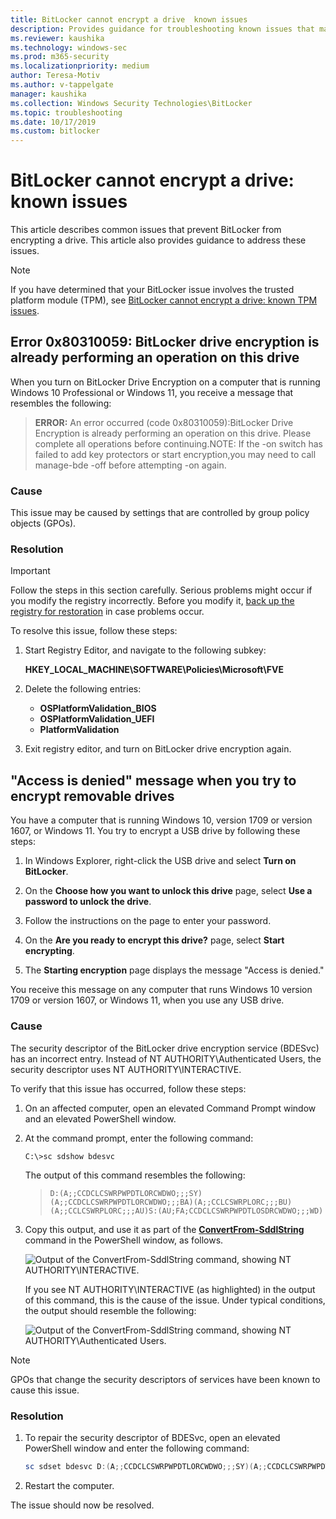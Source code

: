 ```yaml
---
title: BitLocker cannot encrypt a drive  known issues
description: Provides guidance for troubleshooting known issues that may prevent BitLocker Drive Encryption from encrypting a drive
ms.reviewer: kaushika
ms.technology: windows-sec
ms.prod: m365-security
ms.localizationpriority: medium
author: Teresa-Motiv
ms.author: v-tappelgate
manager: kaushika
ms.collection: Windows Security Technologies\BitLocker
ms.topic: troubleshooting
ms.date: 10/17/2019
ms.custom: bitlocker
---
```


# BitLocker cannot encrypt a drive: known issues

This article describes common issues that prevent BitLocker from encrypting a drive. This article also provides guidance to address these issues.

> [!NOTE]
> If you have determined that your BitLocker issue involves the trusted platform module (TPM), see [BitLocker cannot encrypt a drive: known TPM issues](ts-bitlocker-cannot-encrypt-tpm-issues.md).

## Error 0x80310059: BitLocker drive encryption is already performing an operation on this drive

When you turn on BitLocker Drive Encryption on a computer that is running Windows 10 Professional or Windows 11, you receive a message that resembles the following:

> **ERROR:** An error occurred (code 0x80310059):BitLocker Drive Encryption is already performing an operation on this drive. Please complete all operations before continuing.NOTE: If the -on switch has failed to add key protectors or start encryption,you may need to call manage-bde -off before attempting -on again.

### Cause

This issue may be caused by settings that are controlled by group policy objects (GPOs).

### Resolution

> [!IMPORTANT]
> Follow the steps in this section carefully. Serious problems might occur if you modify the registry incorrectly. Before you modify it, [back up the registry for restoration](https://support.microsoft.com/help/322756) in case problems occur.

To resolve this issue, follow these steps:

1. Start Registry Editor, and navigate to the following subkey:

   **HKEY\_LOCAL\_MACHINE\\SOFTWARE\\Policies\\Microsoft\\FVE**

1. Delete the following entries:
   - **OSPlatformValidation\_BIOS**
   - **OSPlatformValidation\_UEFI**
   - **PlatformValidation**

1. Exit registry editor, and turn on BitLocker drive encryption again.

## "Access is denied" message when you try to encrypt removable drives

You have a computer that is running Windows 10, version 1709 or version 1607, or Windows 11. You try to encrypt a USB drive by following these steps:

1. In Windows Explorer, right-click the USB drive and select **Turn on BitLocker**.

1. On the **Choose how you want to unlock this drive** page, select **Use a password to unlock the drive**.

1. Follow the instructions on the page to enter your password.

1. On the **Are you ready to encrypt this drive?** page, select **Start encrypting**.

1. The **Starting encryption** page displays the message "Access is denied."

You receive this message on any computer that runs Windows 10 version 1709 or version 1607, or Windows 11, when you use any USB drive.

### Cause

The security descriptor of the BitLocker drive encryption service (BDESvc) has an incorrect entry. Instead of NT AUTHORITY\Authenticated Users, the security descriptor uses NT AUTHORITY\INTERACTIVE.

To verify that this issue has occurred, follow these steps:

1. On an affected computer, open an elevated Command Prompt window and an elevated PowerShell window.

1. At the command prompt, enter the following command:

   ```console
   C:\>sc sdshow bdesvc
   ```

   The output of this command resembles the following:

   > `D:(A;;CCDCLCSWRPWPDTLORCWDWO;;;SY)(A;;CCDCLCSWRPWPDTLORCWDWO;;;BA)(A;;CCLCSWRPLORC;;;BU)(A;;CCLCSWRPLORC;;;AU)S:(AU;FA;CCDCLCSWRPWPDTLOSDRCWDWO;;;WD)`

1. Copy this output, and use it as part of the [**ConvertFrom-SddlString**](/powershell/module/microsoft.powershell.utility/convertfrom-sddlstring) command in the PowerShell window, as follows.

   ![Output of the ConvertFrom-SddlString command, showing NT AUTHORITY\\INTERACTIVE.](./images/ts-bitlocker-usb-sddl.png)

   If you see NT AUTHORITY\INTERACTIVE (as highlighted) in the output of this command, this is the cause of the issue. Under typical conditions, the output should resemble the following:

   ![Output of the ConvertFrom-SddlString command, showing NT AUTHORITY\\Authenticated Users.](./images/ts-bitlocker-usb-default-sddl.png)

> [!NOTE]
> GPOs that change the security descriptors of services have been known to cause this issue.

### Resolution

1. To repair the security descriptor of BDESvc, open an elevated PowerShell window and enter the following command:

   ```powershell
   sc sdset bdesvc D:(A;;CCDCLCSWRPWPDTLORCWDWO;;;SY)(A;;CCDCLCSWRPWPDTLORCWDWO;;;BA)(A;;CCLCSWRPLORC;;;BU)(A;;CCLCSWRPLORC;;;AU)S:(AU;FA;CCDCLCSWRPWPDTLOSDRCWDWO;;;WD)
   ```

1. Restart the computer.

The issue should now be resolved.